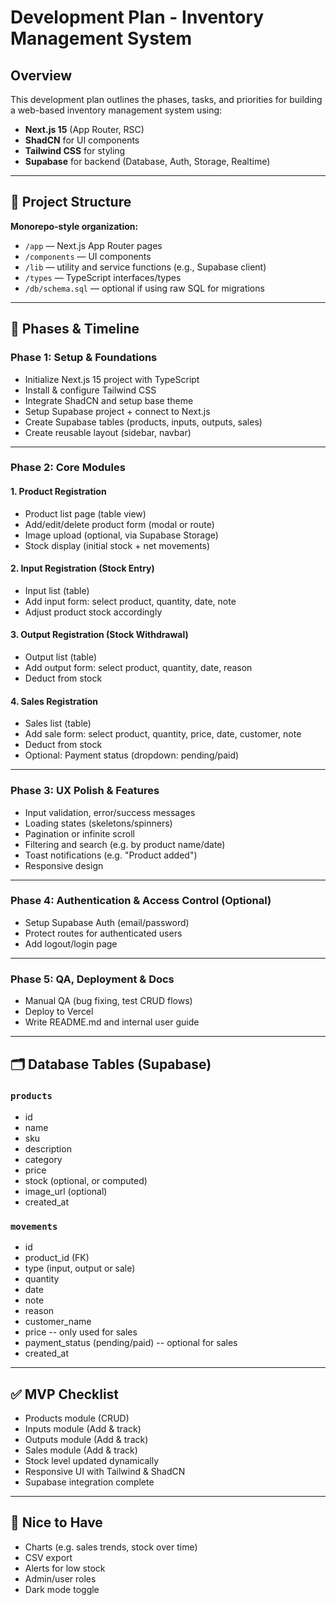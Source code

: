# Development Plan - Inventory Management System

## Overview

This development plan outlines the phases, tasks, and priorities for building a web-based inventory management system using:

- **Next.js 15** (App Router, RSC)
- **ShadCN** for UI components
- **Tailwind CSS** for styling
- **Supabase** for backend (Database, Auth, Storage, Realtime)

---

## 🧱 Project Structure

**Monorepo-style organization:**
- `/app` — Next.js App Router pages
- `/components` — UI components
- `/lib` — utility and service functions (e.g., Supabase client)
- `/types` — TypeScript interfaces/types
- `/db/schema.sql` — optional if using raw SQL for migrations

---

## 📅 Phases & Timeline

### **Phase 1: Setup & Foundations**

- Initialize Next.js 15 project with TypeScript
- Install & configure Tailwind CSS
- Integrate ShadCN and setup base theme
- Setup Supabase project + connect to Next.js
- Create Supabase tables (products, inputs, outputs, sales)
- Create reusable layout (sidebar, navbar)

---

### **Phase 2: Core Modules**

#### **1. Product Registration**
- Product list page (table view)
- Add/edit/delete product form (modal or route)
- Image upload (optional, via Supabase Storage)
- Stock display (initial stock + net movements)

#### **2. Input Registration (Stock Entry)**
- Input list (table)
- Add input form: select product, quantity, date, note
- Adjust product stock accordingly

#### **3. Output Registration (Stock Withdrawal)**
- Output list (table)
- Add output form: select product, quantity, date, reason
- Deduct from stock

#### **4. Sales Registration**
- Sales list (table)
- Add sale form: select product, quantity, price, date, customer, note
- Deduct from stock
- Optional: Payment status (dropdown: pending/paid)

---

### **Phase 3: UX Polish & Features**

- Input validation, error/success messages
- Loading states (skeletons/spinners)
- Pagination or infinite scroll
- Filtering and search (e.g. by product name/date)
- Toast notifications (e.g. "Product added")
- Responsive design

---

### **Phase 4: Authentication & Access Control (Optional)**

- Setup Supabase Auth (email/password)
- Protect routes for authenticated users
- Add logout/login page

---

### **Phase 5: QA, Deployment & Docs**

- Manual QA (bug fixing, test CRUD flows)
- Deploy to Vercel
- Write README.md and internal user guide

---

## 🗂️ Database Tables (Supabase)

### `products`
- id
- name
- sku
- description
- category
- price
- stock (optional, or computed)
- image_url (optional)
- created_at

### `movements`
- id
- product_id (FK)
- type (input, output or sale)
- quantity
- date
- note
- reason
- customer_name
- price -- only used for sales
- payment_status (pending/paid) -- optional for sales
- created_at

---

## ✅ MVP Checklist

- Products module (CRUD)
- Inputs module (Add & track)
- Outputs module (Add & track)
- Sales module (Add & track)
- Stock level updated dynamically
- Responsive UI with Tailwind & ShadCN
- Supabase integration complete

---

## 🧠 Nice to Have

- Charts (e.g. sales trends, stock over time)
- CSV export
- Alerts for low stock
- Admin/user roles
- Dark mode toggle

